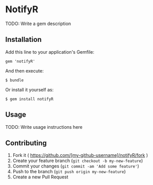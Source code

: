 # NotifyR

TODO: Write a gem description

## Installation

Add this line to your application's Gemfile:

    gem 'notifyR'

And then execute:

    $ bundle

Or install it yourself as:

    $ gem install notifyR

## Usage

TODO: Write usage instructions here

## Contributing

1. Fork it ( https://github.com/[my-github-username]/notifyR/fork )
2. Create your feature branch (`git checkout -b my-new-feature`)
3. Commit your changes (`git commit -am 'Add some feature'`)
4. Push to the branch (`git push origin my-new-feature`)
5. Create a new Pull Request
